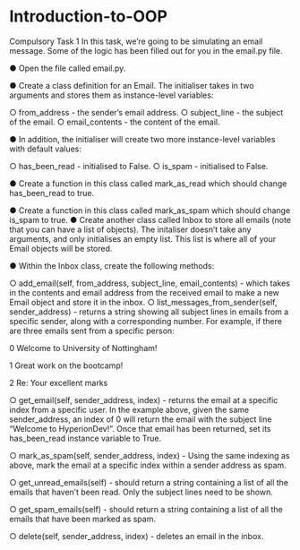 # Introduction-to-OOP

Compulsory Task 1
In this task, we’re going to be simulating an email message. Some of the logic has
been filled out for you in the email.py file.

● Open the file called email.py.

● Create a class definition for an Email. The initialiser takes in two arguments
and stores them as instance-level variables:

○ from_address - the sender’s email address.
○ subject_line - the subject of the email.
○ email_contents - the content of the email.

● In addition, the initialiser will create two more instance-level variables with
default values:

○ has_been_read - initialised to False.
○ is_spam - initialised to False.

● Create a function in this class called mark_as_read which should change
has_been_read to true.

● Create a function in this class called mark_as_spam which should change
is_spam to true.
● Create another class called Inbox to store all emails (note that you can have
a list of objects). The initaliser doesn’t take any arguments, and only
initialises an empty list. This list is where all of your Email objects will be
stored.

● Within the Inbox class, create the following methods:

○ add_email(self, from_address, subject_line, email_contents) -
which takes in the contents and email address from the received
email to make a new Email object and store it in the inbox.
○ list_messages_from_sender(self, sender_address) - returns a
string showing all subject lines in emails from a specific sender, along
with a corresponding number. For example, if there are three emails
sent from a specific person:

0 Welcome to University of Nottingham!

1 Great work on the bootcamp!

2 Re: Your excellent marks

○ get_email(self, sender_address, index) - returns the email at a
specific index from a specific user. In the example above, given the
same sender_address, an index of 0 will return the email with the
subject line “Welcome to HyperionDev!”. Once that email has been
returned, set its has_been_read instance variable to True.

○ mark_as_spam(self, sender_address, index) - Using the same
indexing as above, mark the email at a specific index within a sender
address as spam.

○ get_unread_emails(self) - should return a string containing a list of
all the emails that haven’t been read. Only the subject lines need to
be shown.

○ get_spam_emails(self) - should return a string containing a list of all
the emails that have been marked as spam.

○ delete(self, sender_address, index) - deletes an email in the
inbox.
